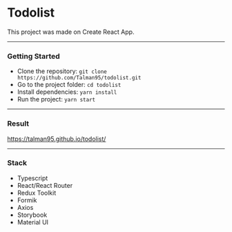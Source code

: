 # Todolist
This project was made on Create React App.

---

### Getting Started
- Clone the repository: `git clone https://github.com/Talman95/todolist.git`
- Go to the project folder: `cd todolist`
- Install dependencies: `yarn install`
- Run the project: `yarn start`

---

### Result
https://talman95.github.io/todolist/

---

### Stack
- Typescript
- React/React Router
- Redux Toolkit
- Formik
- Axios
- Storybook
- Material UI
